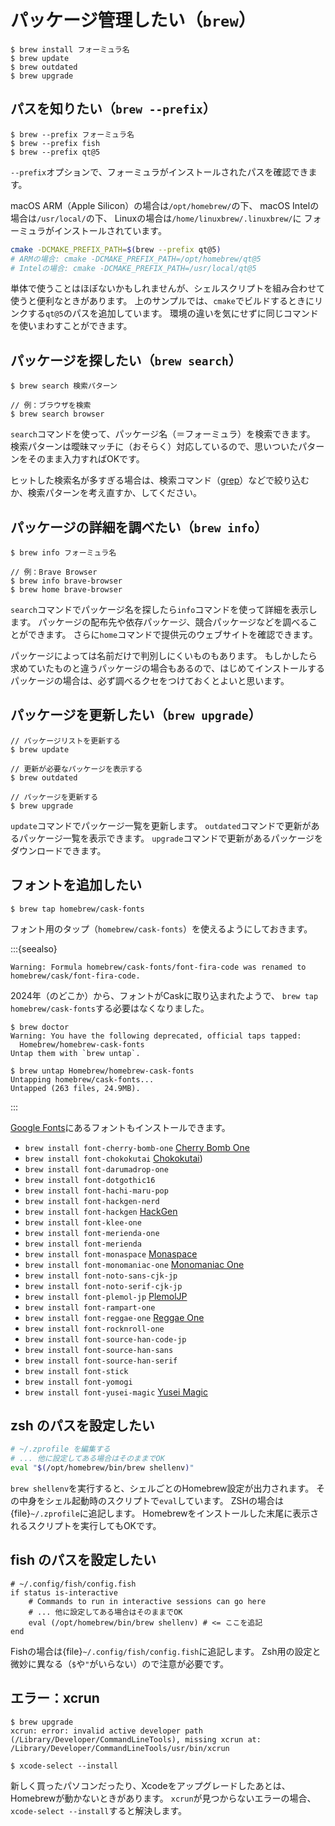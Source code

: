 # パッケージ管理したい（``brew``）

```console
$ brew install フォーミュラ名
$ brew update
$ brew outdated
$ brew upgrade
```

## パスを知りたい（``brew --prefix``）

```console
$ brew --prefix フォーミュラ名
$ brew --prefix fish
$ brew --prefix qt@5
```

``--prefix``オプションで、フォーミュラがインストールされたパスを確認できます。

macOS ARM（Apple Silicon）の場合は``/opt/homebrew/``の下、
macOS Intelの場合は``/usr/local/``の下、
Linuxの場合は``/home/linuxbrew/.linuxbrew/``に
フォーミュラがインストールされています。

```bash
cmake -DCMAKE_PREFIX_PATH=$(brew --prefix qt@5)
# ARMの場合: cmake -DCMAKE_PREFIX_PATH=/opt/homebrew/qt@5
# Intelの場合: cmake -DCMAKE_PREFIX_PATH=/usr/local/qt@5
```

単体で使うことはほぼないかもしれませんが、シェルスクリプトを組み合わせて使うと便利なときがあります。
上のサンプルでは、``cmake``でビルドするときにリンクする``qt@5``のパスを追加しています。
環境の違いを気にせずに同じコマンドを使いまわすことができます。

## パッケージを探したい（``brew search``）

```console
$ brew search 検索パターン

// 例：ブラウザを検索
$ brew search browser
```

``search``コマンドを使って、パッケージ名（＝フォーミュラ）を検索できます。
検索パターンは曖昧マッチに（おそらく）対応しているので、思いついたパターンをそのまま入力すればOKです。

ヒットした検索名が多すぎる場合は、検索コマンド（[grep](./command-grep.md)）などで絞り込むか、検索パターンを考え直すか、してください。

## パッケージの詳細を調べたい（``brew info``）

```console
$ brew info フォーミュラ名

// 例：Brave Browser
$ brew info brave-browser
$ brew home brave-browser
```

``search``コマンドでパッケージ名を探したら``info``コマンドを使って詳細を表示します。
パッケージの配布先や依存パッケージ、競合パッケージなどを調べることができます。
さらに``home``コマンドで提供元のウェブサイトを確認できます。

パッケージによっては名前だけで判別しにくいものもあります。
もしかしたら求めていたものと違うパッケージの場合もあるので、はじめてインストールするパッケージの場合は、必ず調べるクセをつけておくとよいと思います。

## パッケージを更新したい（``brew upgrade``）

```console
// パッケージリストを更新する
$ brew update

// 更新が必要なパッケージを表示する
$ brew outdated

// パッケージを更新する
$ brew upgrade
```

``update``コマンドでパッケージ一覧を更新します。
``outdated``コマンドで更新があるパッケージ一覧を表示できます。
``upgrade``コマンドで更新があるパッケージをダウンロードできます。

## フォントを追加したい

```console
$ brew tap homebrew/cask-fonts

```

フォント用のタップ（``homebrew/cask-fonts``）を使えるようにしておきます。

:::{seealso}

```console
Warning: Formula homebrew/cask-fonts/font-fira-code was renamed to homebrew/cask/font-fira-code.
```

2024年（のどこか）から、フォントがCaskに取り込まれたようで、
``brew tap homebrew/cask-fonts``する必要はなくなりました。

```console
$ brew doctor
Warning: You have the following deprecated, official taps tapped:
  Homebrew/homebrew-cask-fonts
Untap them with `brew untap`.

$ brew untap Homebrew/homebrew-cask-fonts
Untapping homebrew/cask-fonts...
Untapped (263 files, 24.9MB).
```

:::

[Google Fonts](https://fonts.google.com/)にあるフォントもインストールできます。

- ``brew install font-cherry-bomb-one`` [Cherry Bomb One](https://fonts.google.com/specimen/Cherry+Bomb+One)
- ``brew install font-chokokutai`` [Chokokutai](https://fonts.google.com/specimen/Chokokutai))
- ``brew install font-darumadrop-one``
- ``brew install font-dotgothic16``
- ``brew install font-hachi-maru-pop``
- ``brew install font-hackgen-nerd``
- ``brew install font-hackgen`` [HackGen](https://github.com/yuru7/HackGen)
- ``brew install font-klee-one``
- ``brew install font-merienda-one``
- ``brew install font-merienda``
- ``brew install font-monaspace`` [Monaspace](https://monaspace.githubnext.com/)
- ``brew install font-monomaniac-one`` [Monomaniac One](https://fonts.google.com/specimen/Monomaniac+One)
- ``brew install font-noto-sans-cjk-jp``
- ``brew install font-noto-serif-cjk-jp``
- ``brew install font-plemol-jp`` [PlemolJP](https://github.com/yuru7/PlemolJP)
- ``brew install font-rampart-one``
- ``brew install font-reggae-one`` [Reggae One](https://fonts.google.com/specimen/Reggae+One)
- ``brew install font-rocknroll-one``
- ``brew install font-source-han-code-jp``
- ``brew install font-source-han-sans``
- ``brew install font-source-han-serif``
- ``brew install font-stick``
- ``brew install font-yomogi``
- ``brew install font-yusei-magic`` [Yusei Magic](https://fonts.google.com/specimen/Yusei+Magic)

## zsh のパスを設定したい

```zsh
# ~/.zprofile を編集する
# ... 他に設定してある場合はそのままでOK
eval "$(/opt/homebrew/bin/brew shellenv)"
```

``brew shellenv``を実行すると、シェルごとのHomebrew設定が出力されます。
その中身をシェル起動時のスクリプトで``eval``しています。
ZSHの場合は{file}`~/.zprofile`に追記します。
Homebrewをインストールした末尾に表示されるスクリプトを実行してもOKです。

## fish のパスを設定したい

```fish
# ~/.config/fish/config.fish
if status is-interactive
    # Commands to run in interactive sessions can go here
    # ... 他に設定してある場合はそのままでOK
    eval (/opt/homebrew/bin/brew shellenv) # <= ここを追記
end
```

Fishの場合は{file}`~/.config/fish/config.fish`に追記します。
Zsh用の設定と微妙に異なる（`$`や`"`がいらない）ので注意が必要です。

## エラー：xcrun

```console
$ brew upgrade
xcrun: error: invalid active developer path (/Library/Developer/CommandLineTools), missing xcrun at: /Library/Developer/CommandLineTools/usr/bin/xcrun
```

```console
$ xcode-select --install
```

新しく買ったパソコンだったり、Xcodeをアップグレードしたあとは、Homebrewが動かないときがあります。
``xcrun``が見つからないエラーの場合、``xcode-select --install``すると解決します。
